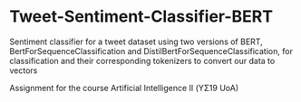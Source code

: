 # Tweet-Sentiment-Classifier-BERT

Sentiment classifier for a tweet dataset using two versions of BERT, BertForSequenceClassification and DistilBertForSequenceClassification, for classification and their corresponding tokenizers to convert our data to vectors

Assignment for the course Artificial Intelligence II (ΥΣ19 UoA)
